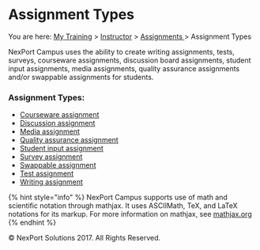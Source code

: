 # Assignment Types

You are here: [My Training](../../../) > [Instructor](../../) > [Assignments ](../)> Assignment Types



NexPort Campus uses the ability to create writing assignments, tests, surveys, courseware assignments, discussion board assignments, student input assignments, media assignments, quality assurance assignments and/or swappable assignments for students.

### Assignment Types:

* [Courseware assignment](courseware-assignment.md)
* [Discussion assignment](page-2.md)
* [Media assignment](page-3.md)
* [Quality assurance assignment](page-4.md)
* [Student input assignment](page-5.md)
* [Survey assignment](page-6.md)
* [Swappable assignment](page-7.md)
* [Test assignment](page-8.md)
* [Writing assignment](page-9.md)

{% hint style="info" %}
NexPort Campus supports use of math and scientific notation through mathjax. It uses ASCIIMath, TeX, and LaTeX notations for its markup. For more information on mathjax, see [mathjax.org](https://www.mathjax.org/)
{% endhint %}



© NexPort Solutions 2017. All Rights Reserved.
